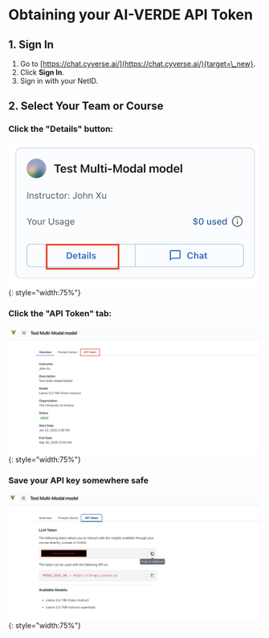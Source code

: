 # Obtaining your AI-VERDE API Token

## 1. Sign In

1. Go to [https://chat.cyverse.ai/](https://chat.cyverse.ai/){target=\_new}.
2. Click **Sign In**.
3. Sign in with your NetID.

## 2. Select Your Team or Course

### Click the "Details" button:

![Student Course Details Button](../assets/api_key_course_details_button_updated.png){: style="width:75%"}

### Click the "API Token" tab:

![API Token tab](../assets/api_key_course_details_tab.png){: style="width:75%"}

### Save your API key somewhere safe

![Course Details Modal](../assets/api_key_course_details_api_token_tab.png){: style="width:75%"}
